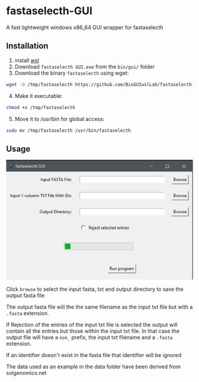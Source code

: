 # fastaselecth-GUI

A fast lightweight windows x86_64 GUI wrapper for fastaselecth

## Installation

1. install [wsl](https://github.com/BioGUIwslLab/WSL-Installation)
2. Download `fastaselecth GUI.exe` from the `bin/gui/` folder
3. Download the binary `fastaselecth` using wget:

```bash
wget -O /tmp/fastaselecth https://github.com/BioGUIwslLab/fastaselecth-GUI/raw/refs/heads/main/bin/cmd/fastaselecth
```

4. Make it executable:

```bash
chmod +x /tmp/fastaselecth
```

5. Move it to /usr/bin for global access:

```bash
sudo mv /tmp/fastaselecth /usr/bin/fastaselecth
```
## Usage

![](img/1.png)

Click `browse` to select the input fasta, txt and output directory to save the output fasta file

The output fasta file will the the same filename as the input txt file but with a `.fasta` extension.

If Rejection of the entries of the input txt file is selected the output will contain all the entries but those within the input txt file. In that case the output file will have a `non_` prefix, the input txt filename and a `.fasta` extension.

If an identifier doesn't exist in the fasta file that identifier will be ignored

The data used as an example in the data folder have been derived from solgenomics.net
